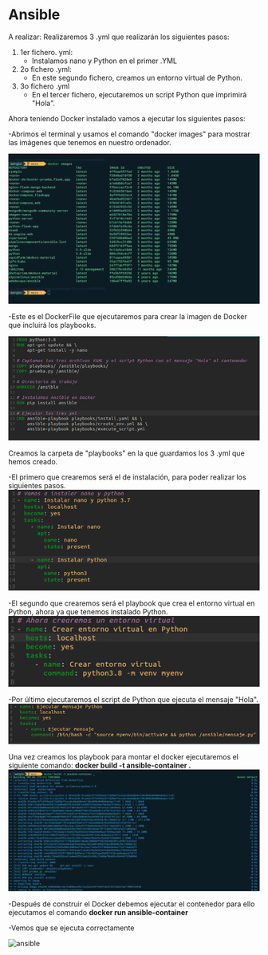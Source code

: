 # Ansible

A realizar: Realizaremos 3 .yml que realizarán los siguientes pasos:
1. 1er fichero. yml:
    - Instalamos nano y Python en el primer .YML
2. 2o fichero .yml:
    - En este segundo fichero, creamos un entorno virtual de Python.
4. 3o fichero .yml
    - En el tercer fichero, ejecutaremos un script Python que imprimirá "Hola".

Ahora teniendo Docker instalado vamos a ejecutar los siguientes pasos:

-Abrimos el terminal y usamos el comando "docker images" para mostrar las imágenes que tenemos en nuestro ordenador.

![ansible](imagenes/Imagen1.png)

-Este es el DockerFile que ejecutaremos para crear la imagen de Docker que incluirá los playbooks.

![ansible](imagenes/Imagen2.png)

Creamos la carpeta de "playbooks" en la que guardamos los 3 .yml que hemos creado. 

-El primero que crearemos será el de instalación, para poder realizar los siguientes pasos.
![ansible](imagenes/Imagen3.png)

-El segundo que crearemos será el playbook que crea el entorno virtual en Python, ahora ya que tenemos instalado Python.
![ansible](imagenes/Imagen4.png)

-Por último ejecutaremos el script de Python que ejecuta el mensaje "Hola".
![ansible](imagenes/Imagen5.png)

Una vez creamos los playbook para montar el docker ejecutaremos el siguiente comando:
**docker build -t ansible-container .**
![ansible](imagenes/Imagen6.png)

-Después de construir el Docker debemos ejecutar el contenedor para ello ejecutamos el comando **docker run ansible-container**

-Vemos que se ejecuta correctamente

![ansible](ansible_images/Imagen7.png)


